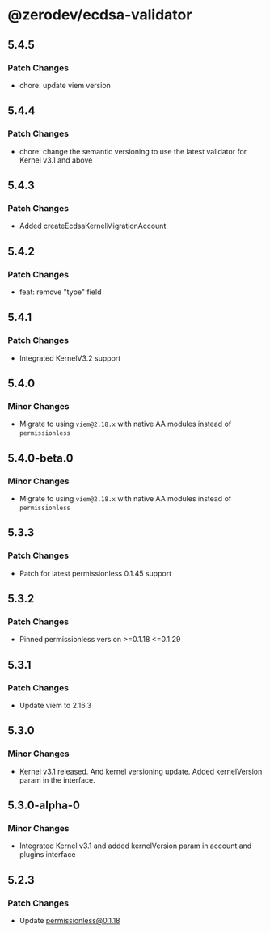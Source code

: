 # @zerodev/ecdsa-validator

## 5.4.5

### Patch Changes

- chore: update viem version

## 5.4.4

### Patch Changes

- chore: change the semantic versioning to use the latest validator for Kernel v3.1 and above

## 5.4.3

### Patch Changes

- Added createEcdsaKernelMigrationAccount

## 5.4.2

### Patch Changes

- feat: remove "type" field

## 5.4.1

### Patch Changes

- Integrated KernelV3.2 support

## 5.4.0

### Minor Changes

- Migrate to using `viem@2.18.x` with native AA modules instead of `permissionless`

## 5.4.0-beta.0

### Minor Changes

- Migrate to using `viem@2.18.x` with native AA modules instead of `permissionless`

## 5.3.3

### Patch Changes

- Patch for latest permissionless 0.1.45 support

## 5.3.2

### Patch Changes

- Pinned permissionless version >=0.1.18 <=0.1.29

## 5.3.1

### Patch Changes

- Update viem to 2.16.3

## 5.3.0

### Minor Changes

- Kernel v3.1 released. And kernel versioning update. Added kernelVersion param in the interface.

## 5.3.0-alpha-0

### Minor Changes

- Integrated Kernel v3.1 and added kernelVersion param in account and plugins interface

## 5.2.3

### Patch Changes

- Update permissionless@0.1.18
